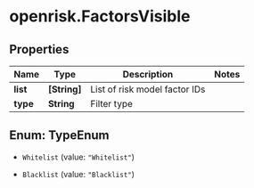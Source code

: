 # openrisk.FactorsVisible

## Properties

Name | Type | Description | Notes
------------ | ------------- | ------------- | -------------
**list** | **[String]** | List of risk model factor IDs | 
**type** | **String** | Filter type | 



## Enum: TypeEnum


* `Whitelist` (value: `"Whitelist"`)

* `Blacklist` (value: `"Blacklist"`)




